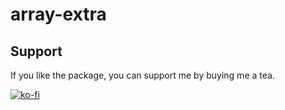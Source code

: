 # array-extra

## Support

If you like the package, you can support me by buying me a tea.

[![ko-fi](https://ko-fi.com/img/githubbutton_sm.svg)](https://ko-fi.com/E1E5Z3TEO)
